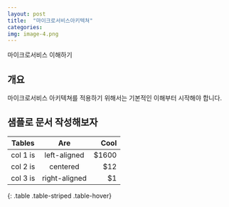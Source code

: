 ```yaml
---
layout: post
title:  "마이크로서비스아키텍쳐"
categories: 
img: image-4.png
---
```

마이크로서비스 이해하기

## 개요
마이크로서비스 아키텍쳐를 적용하기 위해서는 기본적인 이해부터 시작해야 합니다.

## 샘플로 문서 작성해보자

| Tables   |      Are      |  Cool |
|----------|:-------------:|------:|
| col 1 is |  left-aligned | $1600 |
| col 2 is |    centered   |   $12 |
| col 3 is | right-aligned |    $1 |
{: .table .table-striped .table-hover}
